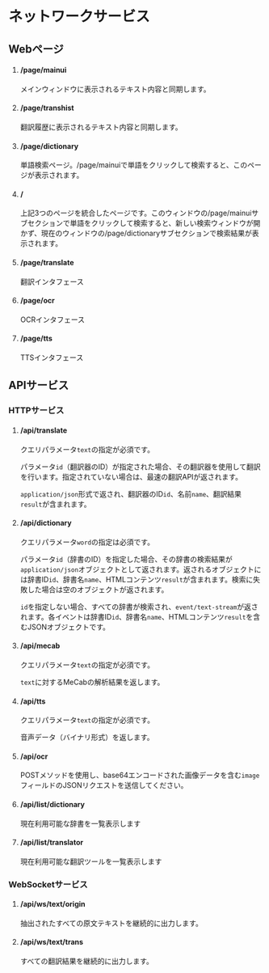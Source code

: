 # ネットワークサービス

## Webページ

1. #### /page/mainui

    メインウィンドウに表示されるテキスト内容と同期します。

1. #### /page/transhist

    翻訳履歴に表示されるテキスト内容と同期します。

1. #### /page/dictionary

    単語検索ページ。/page/mainuiで単語をクリックして検索すると、このページが表示されます。

1. #### /

    上記3つのページを統合したページです。このウィンドウの/page/mainuiサブセクションで単語をクリックして検索すると、新しい検索ウィンドウが開かず、現在のウィンドウの/page/dictionaryサブセクションで検索結果が表示されます。

1. #### /page/translate

    翻訳インタフェース

1. #### /page/ocr

    OCRインタフェース

1. #### /page/tts

    TTSインタフェース

## APIサービス

### HTTPサービス

1. #### /api/translate

    クエリパラメータ`text`の指定が必須です。

    パラメータ`id`（翻訳器のID）が指定された場合、その翻訳器を使用して翻訳を行います。指定されていない場合は、最速の翻訳APIが返されます。

    `application/json`形式で返され、翻訳器のID`id`、名前`name`、翻訳結果`result`が含まれます。

1. #### /api/dictionary

    クエリパラメータ`word`の指定は必須です。

    パラメータ`id`（辞書のID）を指定した場合、その辞書の検索結果が`application/json`オブジェクトとして返されます。返されるオブジェクトには辞書ID`id`、辞書名`name`、HTMLコンテンツ`result`が含まれます。検索に失敗した場合は空のオブジェクトが返されます。

    `id`を指定しない場合、すべての辞書が検索され、`event/text-stream`が返されます。各イベントは辞書ID`id`、辞書名`name`、HTMLコンテンツ`result`を含むJSONオブジェクトです。

1. #### /api/mecab

   クエリパラメータ`text`の指定が必須です。

   `text`に対するMeCabの解析結果を返します。
   
1. #### /api/tts

   クエリパラメータ`text`の指定が必須です。

   音声データ（バイナリ形式）を返します。

1. #### /api/ocr

   POSTメソッドを使用し、base64エンコードされた画像データを含む`image`フィールドのJSONリクエストを送信してください。
   
1. #### /api/list/dictionary  
    現在利用可能な辞書を一覧表示します  

1. #### /api/list/translator  
    現在利用可能な翻訳ツールを一覧表示します  

### WebSocketサービス

1.  #### /api/ws/text/origin

    抽出されたすべての原文テキストを継続的に出力します。

1.  #### /api/ws/text/trans

    すべての翻訳結果を継続的に出力します。